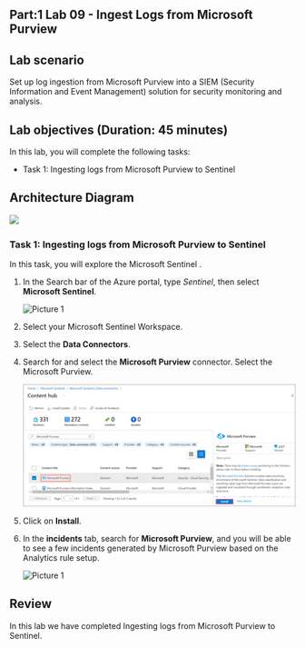 ## Part:1 Lab 09 - Ingest Logs from Microsoft Purview

## Lab scenario
Set up log ingestion from Microsoft Purview into a SIEM (Security Information and Event Management) solution for security monitoring and analysis.

## Lab objectives (Duration: 45 minutes)
In this lab, you will complete the following tasks:
- Task 1: Ingesting logs from Microsoft Purview to Sentinel

## Architecture Diagram

   ![](../media/lab08.png)

### Task 1: Ingesting logs from Microsoft Purview to Sentinel 

In this task, you will explore the Microsoft Sentinel .

1. In the Search bar of the Azure portal, type *Sentinel*, then select **Microsoft Sentinel**.

     ![Picture 1](../media/image_7.png)

2. Select your Microsoft Sentinel Workspace.

3. Select the **Data Connectors**.

4. Search for and select the **Microsoft Purview** connector. Select the Microsoft Purview.

   ![Picture 1](../media/image_30.png)

5. Click on **Install**.

6. In the **incidents** tab, search for **Microsoft Purview**, and you will be able to see a few incidents generated by Microsoft Purview based on the Analytics rule setup.

   ![Picture 1](../media/Sentinel_course_incidents_3.png)

## Review
In this lab we have completed Ingesting logs from Microsoft Purview to Sentinel.
